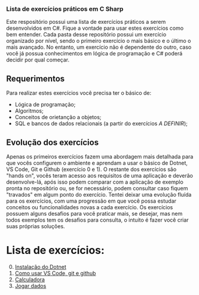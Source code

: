 ### Lista de exercícios práticos em C Sharp

Este respositório possui uma lista de exercícios práticos a serem desenvolvidos em C#. Fique a vontade para usar estes exercícios como bem entender.
Cada pasta desse repositório possui um exercício organizado por nível, sendo o primeiro exercício o mais básico e o último o mais avançado. No entanto, um exercício não é dependente do outro, caso você já possua conhecimentos em lógica de programação e C# poderá decidir por qual começar.

## Requerimentos

Para realizar estes exercícios você precisa ter o básico de:

- Lógica de programação;
- Algoritmos;
- Conceitos de orietanção a objetos;
- SQL e bancos de dados relacionais (a partir do exercícios *A DEFINIR*);

## Evolução dos exercícios

Apenas os primeiros exercícios fazem uma abordagem mais detalhada para que vocês configurem o ambiente e aprendam a usar o básico de Dotnet, VS Code, Git e Github (exercício 0 e 1). O restante dos exercícios são "hands on", vocês teram acesso aos requisitos de uma aplicação e deverão desenvolve-lá, após isso podem comparar com a aplicação de exemplo pronta no repositório ou, se for necessário, podem consultar caso fiquem "travados" em algum ponto do exercício.
Tentei deixar uma evolução fluída para os exercícios, com uma progressão em que você possa estudar conceitos ou funcionalidades novas a cada exercício. Os exercícios possuem alguns desafios para você praticar mais, se desejar, mas nem todos exemplos tem os desafios para consulta, o intuito é fazer você criar suas próprias soluções.

# Lista de exercícios:

0. [Instalação do Dotnet](/00_Instalacao_Dotnet "Instalação do Dotnet")
1. [Como usar VS Code, git e github](/01_Introducao_VSCode_Git "Como usar VS Code, git e github")
2. [Calculadora](/02_Calculadora "Calculadora")
3. [Jogar dados](/03_JogarDados "Jogar dados")
